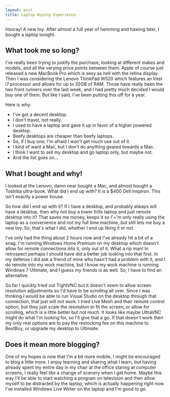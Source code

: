 ```yaml
---
layout: post
title: Laptop Buying Experience
---
```


Hooray! A new toy. After almost a full year of hemming and hawing later, I bought a laptop tonight.

## What took me so long?

I've really been trying to justify the purchase, looking at different makes and models, and all the varying price points between them. Apple of course just released a new MacBook Pro which is sexy as hell with the retina display. Then I was considering the Lenovo ThinkPad W520 which features an Intel i7 processor and allows for up to 32GB of RAM. Those have really been the two front runners over the last week, and I had pretty much decided I would buy one of them. But like I said, I've been putting this off for a year.

Here is why:

- I've got a decent desktop.
- I don't travel, not really.
- I used to have a laptop and gave it up in favor of a higher powered desktop.
- Beefy desktops are cheaper than beefy laptops.
- So, if I buy one, I'm afraid I won't get much use out of it.
- I kind of want a Mac, but I don't do anything geared towards a Mac.
- I think I want to sell my desktop and go laptop only, but maybe not.
- And the list goes on...

## What I bought and why!

I looked at the Lenovo, damn near bought a Mac, and almost bought a Toshiba ultra-book. What did I end up with? It is a $400 Dell Inspiron. This isn't exactly a power house.

So how did I end up with it? If I have a desktop, and probably always will have a desktop, then why not buy a lower frills laptop and just remote desktop into it? That saves me money, keeps it so I'='m only really using the laptop as a convenience and not my full time machine, but still lets me buy a new toy. So, that's what I did, whether I end up liking it or not.

I've only had the thing about 2 hours now and I've already hit a bit of a snag. I'm running Windows Home Premium on my desktop which doesn't allow for remote connections into it, only out of it. What a rip man! In retrospect perhaps I should have did a better job looking into that first. In my defense I did ask a friend of mine who hasn't had a problem with it, and I do remote into my work machine, but I know my work machine is running Windows 7 Ultimate, and I guess my friends is as well. So, I have to find an alternative.

So far I quickly tried out TightVNC but it doesn't seem to allow screen resolution adjustments so I'd have to be scrolling all over. Since I was thinking I would be able to run Visual Studio on the desktop through that connection, that just will not work. I tried Live Mesh and their remote control option, but they just scale the resolution to fit the screen, or allow for scrolling, which is a little better but not much. It looks like maybe UltraVNC might do what I'm looking for, so I'll give that a go. If that doesn't work then my only real options are to pay the restocking fee on this machine to BestBuy, or upgrade my desktop to Ultimate.

## Does it mean more blogging?

One of my hopes is now that I'm a bit more mobile, I might be encouraged to blog a little more. I enjoy learning and sharing what I learn, but having already spent my entire day in my chair at the office staring at computer screens, I really feel like a change of scenery when I get home. Maybe this way I'll be able to start watching a program on television and then allow myself to be distracted by the laptop, which is actually happening right now. I've installed Windows Live Writer on the laptop and I'm good to go.